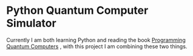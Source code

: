 # Python Quantum Computer Simulator

Currently I am both learning Python and reading the book [Programming Quantum Computers](http://shop.oreilly.com/product/0636920167433.do)
, with this project I am combining these two things.
